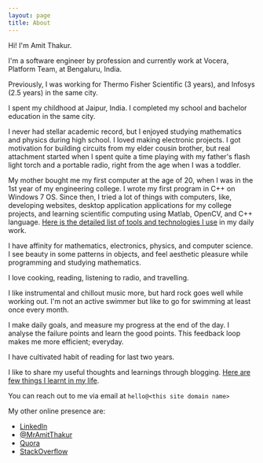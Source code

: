 ```yaml
---
layout: page
title: About
---
```


Hi! I'm Amit Thakur.

I'm a software engineer by profession and currently work at Vocera, Platform Team, at Bengaluru, India.

Previously, I was working for Thermo Fisher Scientific (3 years), and Infosys (2.5 years) in the same city.

I spent my childhood at Jaipur, India. I completed my school and bachelor education in the same city.

I never had stellar academic record, but I enjoyed studying mathematics and physics during high school. 
I loved making electronic projects. I got motivation for building circuits from my elder cousin brother, 
but real attachment started when I spent quite a time playing with my father's flash light torch and a 
portable radio, right from the age when I was a toddler.


My mother bought me my first computer at the age of 20, when I was in the 1st year of my engineering college.
I wrote my first program in C++ on Windows 7 OS. Since then, I tried a lot of things with computers, like, 
developing websites, desktop application applications for my college projects, and learning scientific computing 
using Matlab, OpenCV, and C++ language. 
[Here is the detailed list of tools and technologies I use]({{site.baseurl}}/about/tools-technologies-i-use) 
in my daily work.

I have affinity for mathematics, electronics, physics, and computer science. I see beauty in some patterns in objects, 
and feel aesthetic pleasure while programming and studying mathematics.

I love cooking, reading, listening to radio, and travelling.

I like instrumental and chillout music more, but hard rock goes well while working out.
I'm not an active swimmer but like to go for swimming at least once every month.

I make daily goals, and measure my progress at the end of the day.
I analyse the failure points and learn the good points. This feedback loop makes me more efficient; everyday.

I have cultivated habit of reading for last two years.

I like to share my useful thoughts and learnings through blogging. 
[Here are few things I learnt in my life]({{site.baseurl}}/about/things-learnt).

You can reach out to me via email at ```hello@<this site domain name>```

My other online presence are:

* [LinkedIn](https://www.linkedin.com/in/amitkumarthakur/)
* [@MrAmitThakur](https://twitter.com/MrAmitThakur)
* [Quora](https://www.quora.com/profile/Amit-Thakur-144)
* [StackOverflow](http://stackoverflow.com/users/3513215/livewire)

